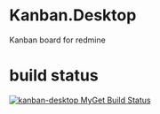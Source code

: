 # Kanban.Desktop

Kanban board for redmine

# build status
[![kanban-desktop MyGet Build Status](https://www.myget.org/BuildSource/Badge/kanban-desktop?identifier=1d01ac3e-fa40-4ed0-bd15-24fb674f19b6)](https://www.myget.org/)

